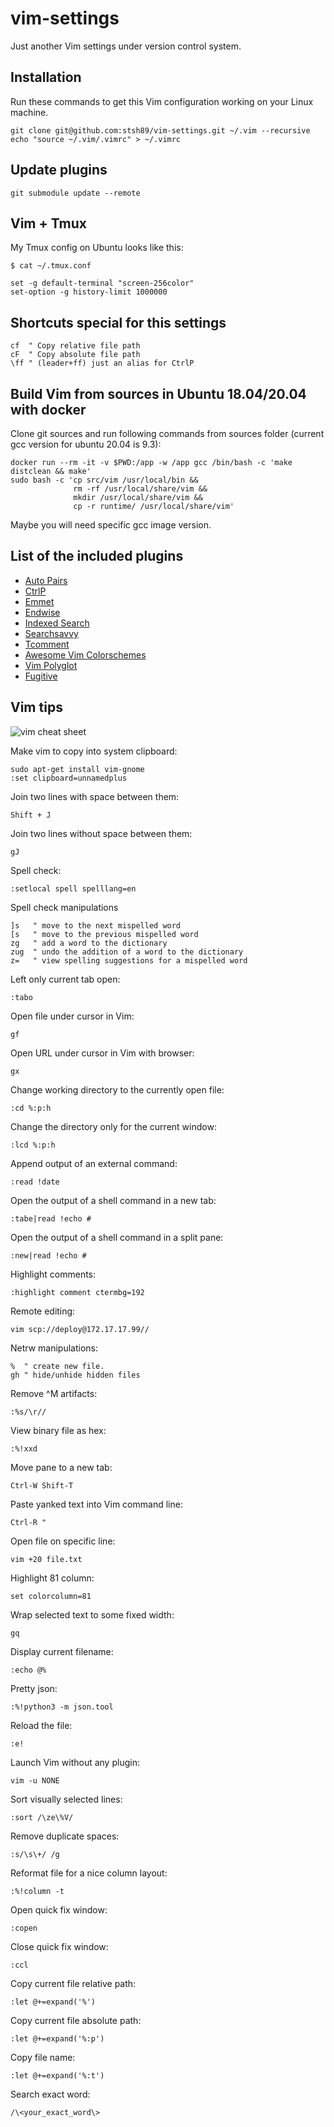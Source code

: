# vim-settings

Just another Vim settings under version control system.

## Installation

Run these commands to get this Vim configuration working on your Linux machine.

    git clone git@github.com:stsh89/vim-settings.git ~/.vim --recursive
    echo "source ~/.vim/.vimrc" > ~/.vimrc

## Update plugins

    git submodule update --remote

## Vim + Tmux

My Tmux config on Ubuntu looks like this:

    $ cat ~/.tmux.conf

    set -g default-terminal "screen-256color"
    set-option -g history-limit 1000000

## Shortcuts special for this settings

    cf  " Copy relative file path
    cF  " Copy absolute file path
    \ff " (leader+ff) just an alias for CtrlP

## Build Vim from sources in Ubuntu 18.04/20.04 with docker

Clone git sources and run following commands from sources folder (current gcc version for ubuntu 20.04 is 9.3):

    docker run --rm -it -v $PWD:/app -w /app gcc /bin/bash -c 'make distclean && make'
    sudo bash -c 'cp src/vim /usr/local/bin &&
                  rm -rf /usr/local/share/vim &&
                  mkdir /usr/local/share/vim &&
                  cp -r runtime/ /usr/local/share/vim'

Maybe you will need specific gcc image version.

## List of the included plugins

  * [Auto Pairs](https://github.com/jiangmiao/auto-pairs)
  * [CtrlP](https://github.com/ctrlpvim/ctrlp.vim)
  * [Emmet](https://github.com/mattn/emmet-vim)
  * [Endwise](https://github.com/tpope/vim-endwise)
  * [Indexed Search](https://github.com/henrik/vim-indexed-search)
  * [Searchsavvy](https://github.com/idbrii/vim-searchsavvy)
  * [Tcomment](https://github.com/tomtom/tcomment_vim)
  * [Awesome Vim Colorschemes](https://github.com/rafi/awesome-vim-colorschemes)
  * [Vim Polyglot](https://github.com/sheerun/vim-polyglot)
  * [Fugitive](https://github.com/tpope/vim-fugitive)

## Vim tips

![vim cheat sheet](vi-vim-cheat-sheet.gif)

Make vim to copy into system clipboard:

    sudo apt-get install vim-gnome
    :set clipboard=unnamedplus

Join two lines with space between them:

    Shift + J

Join two lines without space between them:

    gJ

Spell check:

    :setlocal spell spelllang=en

Spell check manipulations

    ]s   " move to the next mispelled word
    [s   " move to the previous mispelled word
    zg   " add a word to the dictionary
    zug  " undo the addition of a word to the dictionary
    z=   " view spelling suggestions for a mispelled word

Left only current tab open:

    :tabo

Open file under cursor in Vim:

    gf

Open URL under cursor in Vim with browser:

    gx

Change working directory to the currently open file:

    :cd %:p:h

Change the directory only for the current window:

    :lcd %:p:h

Append output of an external command:

    :read !date

Open the output of a shell command in a new tab:

    :tabe|read !echo #

Open the output of a shell command in a split pane:

    :new|read !echo #

Highlight comments:

    :highlight comment ctermbg=192

Remote editing:

    vim scp://deploy@172.17.17.99//

Netrw manipulations:

    %  " create new file.
    gh " hide/unhide hidden files

Remove ^M artifacts:

    :%s/\r//

View binary file as hex:

    :%!xxd

Move pane to a new tab:

    Ctrl-W Shift-T

Paste yanked text into Vim command line:

    Ctrl-R "

Open file on specific line:

    vim +20 file.txt

Highlight 81 column:

    set colorcolumn=81

Wrap selected text to some fixed width:

    gq

Display current filename:

    :echo @%

Pretty json:

    :%!python3 -m json.tool

Reload the file:

    :e!

Launch Vim without any plugin:

    vim -u NONE

Sort visually selected lines:

    :sort /\ze\%V/

Remove duplicate spaces:

    :s/\s\+/ /g

Reformat file for a nice column layout:

    :%!column -t

Open quick fix window:

    :copen

Close quick fix window:

    :ccl

Copy current file relative path:

    :let @+=expand('%')

Copy current file absolute path:

    :let @+=expand('%:p')

Copy file name:

    :let @+=expand('%:t')

Search exact word:

    /\<your_exact_word\>
